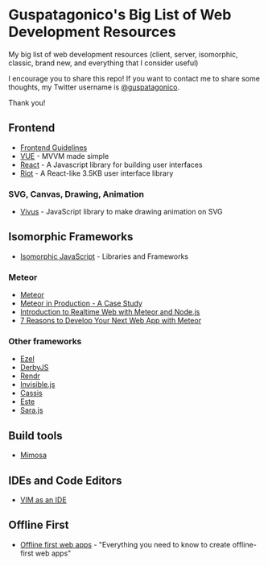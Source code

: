 # Guspatagonico's Big List of Web Development Resources

My big list of web development resources (client, server, isomorphic, classic, brand new, and everything that I consider useful)

I encourage you to share this repo!
If you want to contact me to share some thoughts, my Twitter username is [@guspatagonico](http://twitter.com/guspatagonico).

Thank you!

## Frontend
- [Frontend Guidelines](https://github.com/bendc/frontend-guidelines)
- [VUE](http://vuejs.org)  - MVVM made simple
- [React](http://facebook.github.io/react/) - A Javascript library for building user interfaces
- [Riot](https://muut.com/riotjs/) - A React-like 3.5KB user interface library

### SVG, Canvas, Drawing, Animation
- [Vivus](https://github.com/maxwellito/vivus) - JavaScript library to make drawing animation on SVG

## Isomorphic Frameworks
- [Isomorphic JavaScript](http://isomorphic.net/) - Libraries and Frameworks

### Meteor

- [Meteor](https://www.meteor.com)
- [Meteor in Production - A Case Study](https://meteorhacks.com/meteor-in-production-a-case-study.html)
- [Introduction to Realtime Web with Meteor and Node.js](https://www.andrewmunsell.com/blog/introduction-to-realtime-web-meteor-and-nodejs)
- [7 Reasons to Develop Your Next Web App with Meteor](http://www.sitepoint.com/7-reasons-develop-next-web-app-meteor/)

### Other frameworks

- [Ezel](http://ezeljs.com/)
- [DerbyJS](http://derbyjs.com/)
- [Rendr](https://github.com/rendrjs/rendr)
- [Invisible.js](http://invisiblejs.github.io/)
- [Cassis](http://tantek.pbworks.com/w/page/19402872/CassisProject)
- [Este](https://github.com/steida/este)
- [Sara.js](http://sarajs.github.io/)


## Build tools
- [Mimosa](http://mimosa.io/)

## IDEs and Code Editors
- [VIM as an IDE](https://github.com/jez/vim-as-an-ide)

## Offline First
- [Offline first web apps](https://github.com/pazguille/offline-first) - "Everything you need to know to create offline-first web apps"
